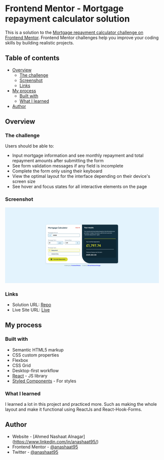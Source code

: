 # Frontend Mentor - Mortgage repayment calculator solution

This is a solution to the [Mortgage repayment calculator challenge on Frontend Mentor](https://www.frontendmentor.io/challenges/mortgage-repayment-calculator-Galx1LXK73). Frontend Mentor challenges help you improve your coding skills by building realistic projects. 

## Table of contents

- [Overview](#overview)
  - [The challenge](#the-challenge)
  - [Screenshot](#screenshot)
  - [Links](#links)
- [My process](#my-process)
  - [Built with](#built-with)
  - [What I learned](#what-i-learned)
- [Author](#author)


## Overview

### The challenge

Users should be able to:

- Input mortgage information and see monthly repayment and total repayment amounts after submitting the form
- See form validation messages if any field is incomplete
- Complete the form only using their keyboard
- View the optimal layout for the interface depending on their device's screen size
- See hover and focus states for all interactive elements on the page

### Screenshot

![](./live-screenshot.png)

### Links

- Solution URL: [Repo](https://your-solution-url.com)
- Live Site URL: [Live](https://mortgagecalcapp.netlify.app/)

## My process

### Built with

- Semantic HTML5 markup
- CSS custom properties
- Flexbox
- CSS Grid
- Desktop-first workflow
- [React](https://reactjs.org/) - JS library
- [Styled Components](https://styled-components.com/) - For styles

### What I learned

I learned a lot in this project and practiced more. Such as making the whole layout and make it functional using ReactJs and React-Hook-Forms.

## Author

- Website - [Ahmed Nashaat Alnagar] (https://www.linkedin.com/in/anashaat95/)
- Frontend Mentor - [@anashaat95](https://www.frontendmentor.io/profile/anashaat95)
- Twitter - [@anashaat95](https://www.twitter.com/anashaat95)
